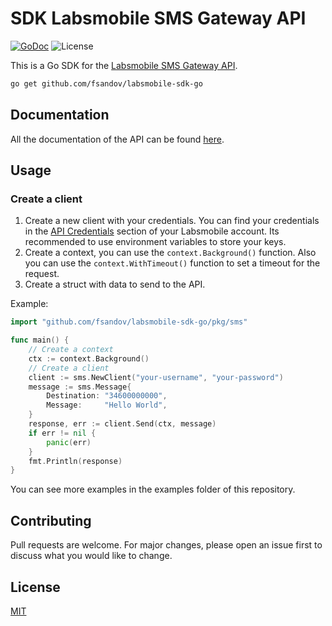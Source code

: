 # SDK Labsmobile SMS Gateway API

[![GoDoc](https://godoc.org/github.com/fsandov/labsmobile-sdk-go?status.svg)](https://godoc.org/github.com/fsandov/labsmobile-sdk-go)
![License](https://img.shields.io/badge/License-MIT-blue.svg)

This is a Go SDK for the [Labsmobile SMS Gateway API](https://www.labsmobile.com).

```bash
go get github.com/fsandov/labsmobile-sdk-go
```

## Documentation
All the documentation of the API can be found [here](https://apidocs.labsmobile.com).

## Usage

### Create a client

1. Create a new client with your credentials. You can find your credentials in the [API Credentials](https://websms.labsmobile.com/SY0204/api) section of your Labsmobile account. Its recommended to use environment variables to store your keys.
2. Create a context, you can use the `context.Background()` function. Also you can use the `context.WithTimeout()` function to set a timeout for the request.
3. Create a struct with data to send to the API.

Example:
```go
import "github.com/fsandov/labsmobile-sdk-go/pkg/sms"

func main() {
    // Create a context
    ctx := context.Background()
    // Create a client
    client := sms.NewClient("your-username", "your-password")
    message := sms.Message{
        Destination: "34600000000",
        Message:     "Hello World",
    }
    response, err := client.Send(ctx, message)
    if err != nil {
        panic(err)
    }
    fmt.Println(response)
}
```
You can see more examples in the examples folder of this repository.

## Contributing
Pull requests are welcome. For major changes, please open an issue first to discuss what you would like to change.

## License
[MIT](LICENSE)


